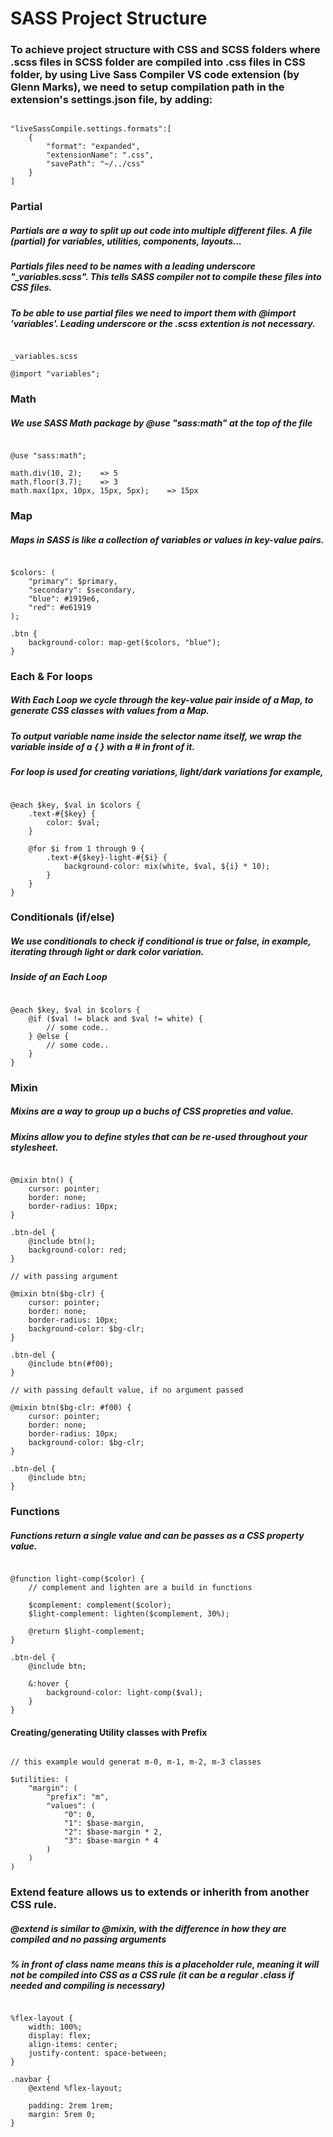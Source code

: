 # SASS Project Structure

### To achieve project structure with CSS and SCSS folders where .scss files in SCSS folder are compiled into .css files in CSS folder, by using Live Sass Compiler VS code extension (by Glenn Marks), we need to setup compilation path in the extension's settings.json file, by adding:
<pre><code>
"liveSassCompile.settings.formats":[
    {
        "format": "expanded",
        "extensionName": ".css",
        "savePath": "~/../css"
    }
]
</code></pre>

### Partial
##### Partials are a way to split up out code into multiple different files. A file (partial) for variables, utilities, components, layouts...
##### Partials files need to be names with a leading underscore "_variables.scss". This tells SASS compiler not to compile these files into CSS files.
##### To be able to use partial files we need to import them with @import 'variables'. Leading underscore or the .scss extention is not necessary.
<pre><code>
_variables.scss

@import "variables";
</code></pre>

### Math
##### We use SASS Math package by @use "sass:math" at the top of the file
<pre><code>
@use "sass:math";

math.div(10, 2);    => 5
math.floor(3.7);    => 3    
math.max(1px, 10px, 15px, 5px);    => 15px    
</code></pre>

### Map
##### Maps in SASS is like a collection of variables or values in key-value pairs.
<pre><code>
$colors: (
    "primary": $primary,
    "secondary": $secondary,
    "blue": #1919e6,
    "red": #e61919
);

.btn {
    background-color: map-get($colors, "blue");
}
</code></pre>

### Each & For loops
##### With Each Loop we cycle through the key-value pair inside of a Map, to generate CSS classes with values from a Map.
##### To output variable name inside the selector name itself, we wrap the variable inside of a { } with a # in front of it.
##### For loop is used for creating variations, light/dark variations for example, 
<pre><code>
@each $key, $val in $colors {
    .text-#{$key} {
        color: $val;
    }

    @for $i from 1 through 9 {
        .text-#{$key}-light-#{$i} {
            background-color: mix(white, $val, ${i} * 10);
        }
    }
}
</code></pre>

### Conditionals (if/else)
##### We use conditionals to check if conditional is true or false, in example, iterating through light or dark color variation.
##### Inside of an Each Loop
<pre><code>
@each $key, $val in $colors {
    @if ($val != black and $val != white) {
        // some code..
    } @else {
        // some code..
    }
}
</code></pre>

### Mixin
##### Mixins are a way to group up a buchs of CSS propreties and value.
##### Mixins allow you to define styles that can be re-used throughout your stylesheet.
<pre><code>
@mixin btn() {
    cursor: pointer;
    border: none;
    border-radius: 10px;
}

.btn-del {
    @include btn();
    background-color: red;
}

// with passing argument

@mixin btn($bg-clr) {
    cursor: pointer;
    border: none;
    border-radius: 10px;
    background-color: $bg-clr;
}

.btn-del {
    @include btn(#f00);
}

// with passing default value, if no argument passed

@mixin btn($bg-clr: #f00) {
    cursor: pointer;
    border: none;
    border-radius: 10px;
    background-color: $bg-clr;
}

.btn-del {
    @include btn;
}
</code></pre>

### Functions
##### Functions return a single value and can be passes as a CSS property value. 
<pre><code>
@function light-comp($color) {
    // complement and lighten are a build in functions

    $complement: complement($color);
    $light-complement: lighten($complement, 30%);

    @return $light-complement;
}

.btn-del {
    @include btn;

    &:hover {
        background-color: light-comp($val);
    }
}
</code></pre>

#### Creating/generating Utility classes with Prefix
<pre><code>
// this example would generat m-0, m-1, m-2, m-3 classes

$utilities: (
    "margin": (
        "prefix": "m",
        "values": (
            "0": 0,
            "1": $base-margin,
            "2": $base-margin * 2,
            "3": $base-margin * 4
        )
    )
)
</code></pre>

### Extend feature allows us to extends or inherith from another CSS rule.
##### @extend is similar to @mixin, with the difference in how they are compiled and no passing arguments 
##### % in front of class name means this is a placeholder rule, meaning it will not be compiled into CSS as a CSS rule (it can be a regular .class if needed and compiling is necessary)
<pre><code>
%flex-layout {
    width: 100%;
    display: flex;
    align-items: center;
    justify-content: space-between;
}

.navbar {
    @extend %flex-layout;

    padding: 2rem 1rem;
    margin: 5rem 0;
}
</code></pre>